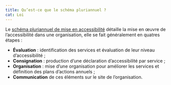```yaml
---
title: Qu’est-ce que le schéma pluriannuel ?
cat: Loi
---
```


Le [schéma pluriannuel de mise en accessibilité](/obligations/schema-pluriannuel) détaille la mise en œuvre de l’accessibilité dans une organisation, elle se fait généralement en quatres étapes :

- **Évaluation** : identification des services et évaluation de leur niveau d’accessibilité ;
- **Consignation** : production d’une déclaration d’accessibilité par service ;
- **Organisation** : mise d’une organisation pour améliorer les services et définition des plans d’actions annuels ;
- **Communication** de ces éléments sur le site de l’organisation.
